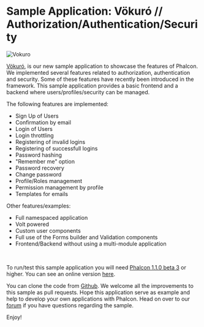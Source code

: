 <!--
slug: sample-application-vokuro
date: Thu May 02 2013 14:36:00 GMT-0400 (EDT)
tags: sample, php, phalcon
title: Sample Application: Vökuró // Authorization/Authentication/Security
id: 49450016172
link: http://blog.phalconphp.com/post/49450016172/sample-application-vokuro
raw: {"blog_name":"phalconphp","id":49450016172,"post_url":"http://blog.phalconphp.com/post/49450016172/sample-application-vokuro","slug":"sample-application-vokuro","type":"text","date":"2013-05-02 18:36:00 GMT","timestamp":1367519760,"state":"published","format":"html","reblog_key":"UssY3B2j","tags":["sample","php","phalcon"],"short_url":"http://tmblr.co/Z6Pumvk3Srsi","highlighted":[],"note_count":2,"title":"Sample Application: Vökuró // Authorization/Authentication/Security","body":"<div><img alt=\"Vokuro\" src=\"http://static.phalconphp.com/blog/img/vokuro.png\" width=\"450\"/></div>\n<p><a href=\"http://vokuro.phalconphp.com/\">Vökuró</a>, is our new sample application to showcase the features of Phalcon. ​We implemented several features related to authorization​, authentication ​ and security. Some of the​se features have recently been introduced in the framework. This sample application ​provides a basic frontend and a backend where users/profiles/security can be managed.</p>\n<p>The following features are implemented:</p>\n<ul><li>Sign Up of Users</li>\n<li>Confirmation by email</li>\n<li>Login of Users</li>\n<li>Login throttling</li>\n<li>Registering of invalid logins</li>\n<li>Registering of successfull logins</li>\n<li>Password hashing</li>\n<li>&ldquo;Remember me&rdquo; option</li>\n<li>Password recovery</li>\n<li>Change password</li>\n<li>Profile/Roles management</li>\n<li>Permission management by profile</li>\n<li>Templates for emails</li>\n</ul><p>Other features/examples:</p>\n<ul><li>Full namespaced application</li>\n<li>Volt powered</li>\n<li>Custom user components</li>\n<li>Full use of the Forms builder and Validation components</li>\n<li>Frontend/Backend without using a multi-module application</li>\n</ul><p>​</p>\n<p>To run/test this sample application you will need <a href=\"http://phalconphp.com/download\">Phalcon 1.1.0 beta 3</a> or ​higher. You can see an online version <a href=\"http://vokuro.phalconphp.com\">here</a>.</p>\n<p>You can clone the code from <a href=\"http://github.com/phalcon/vokuro\">Github</a>. We welcome all the improvements to this sample as pull requests. Hope this application serve as example and help to develop your own applications with Phalcon. Head on over to our <a href=\"http://forum.phalconphp.com\">forum</a> if you have questions regarding the sample.</p>\n<p>Enjoy!</p>","reblog":{"tree_html":"","comment":"<div><img alt=\"Vokuro\" src=\"http://static.phalconphp.com/blog/img/vokuro.png\" width=\"450\"></div>\n<p><a href=\"http://vokuro.phalconphp.com/\">V&ouml;kur&oacute;</a>, is our new sample application to showcase the features of Phalcon. &#8203;We implemented several features related to authorization&#8203;, authentication &#8203; and security. Some of the&#8203;se features have recently been introduced in the framework. This sample application &#8203;provides a basic frontend and a backend where users/profiles/security can be managed.</p>\n<p>The following features are implemented:</p>\n<ul><li>Sign Up of Users</li>\n<li>Confirmation by email</li>\n<li>Login of Users</li>\n<li>Login throttling</li>\n<li>Registering of invalid logins</li>\n<li>Registering of successfull logins</li>\n<li>Password hashing</li>\n<li>&ldquo;Remember me&rdquo; option</li>\n<li>Password recovery</li>\n<li>Change password</li>\n<li>Profile/Roles management</li>\n<li>Permission management by profile</li>\n<li>Templates for emails</li>\n</ul><p>Other features/examples:</p>\n<ul><li>Full namespaced application</li>\n<li>Volt powered</li>\n<li>Custom user components</li>\n<li>Full use of the Forms builder and Validation components</li>\n<li>Frontend/Backend without using a multi-module application</li>\n</ul><p>&#8203;</p>\n<p>To run/test this sample application you will need <a href=\"http://phalconphp.com/download\">Phalcon 1.1.0 beta 3</a> or &#8203;higher. You can see an online version <a href=\"http://vokuro.phalconphp.com\">here</a>.</p>\n<p>You can clone the code from <a href=\"http://github.com/phalcon/vokuro\">Github</a>. We welcome all the improvements to this sample as pull requests. Hope this application serve as example and help to develop your own applications with Phalcon. Head on over to our <a href=\"http://forum.phalconphp.com\">forum</a> if you have questions regarding the sample.</p>\n<p>Enjoy!</p>"},"trail":[{"blog":{"name":"phalconphp","theme":{"header_full_width":1117,"header_full_height":426,"header_focus_width":758,"header_focus_height":426,"avatar_shape":"square","background_color":"#FAFAFA","body_font":"Helvetica Neue","header_bounds":"0,937,426,179","header_image":"http://static.tumblr.com/be2b0380984b972b47699d457f4c0ffb/ivjir8a/815nn0qo7/tumblr_static_28z87js742xwowwo0kco04ogs.jpg","header_image_focused":"http://static.tumblr.com/be2b0380984b972b47699d457f4c0ffb/ivjir8a/laHnn0qo9/tumblr_static_tumblr_static_28z87js742xwowwo0kco04ogs_focused_v3.jpg","header_image_scaled":"http://static.tumblr.com/be2b0380984b972b47699d457f4c0ffb/ivjir8a/815nn0qo7/tumblr_static_28z87js742xwowwo0kco04ogs_2048_v2.jpg","header_stretch":true,"link_color":"#529ECC","show_avatar":true,"show_description":true,"show_header_image":true,"show_title":true,"title_color":"#444444","title_font":"Gibson","title_font_weight":"bold"}},"post":{"id":"49450016172"},"content":"<div><img alt=\"Vokuro\" src=\"http://static.phalconphp.com/blog/img/vokuro.png\" width=\"450\"></div>\n<p><a href=\"http://vokuro.phalconphp.com/\">Vökuró</a>, is our new sample application to showcase the features of Phalcon. ​We implemented several features related to authorization​, authentication ​ and security. Some of the​se features have recently been introduced in the framework. This sample application ​provides a basic frontend and a backend where users/profiles/security can be managed.</p>\n<p>The following features are implemented:</p>\n<ul><li>Sign Up of Users</li>\n<li>Confirmation by email</li>\n<li>Login of Users</li>\n<li>Login throttling</li>\n<li>Registering of invalid logins</li>\n<li>Registering of successfull logins</li>\n<li>Password hashing</li>\n<li>"Remember me" option</li>\n<li>Password recovery</li>\n<li>Change password</li>\n<li>Profile/Roles management</li>\n<li>Permission management by profile</li>\n<li>Templates for emails</li>\n</ul><p>Other features/examples:</p>\n<ul><li>Full namespaced application</li>\n<li>Volt powered</li>\n<li>Custom user components</li>\n<li>Full use of the Forms builder and Validation components</li>\n<li>Frontend/Backend without using a multi-module application</li>\n</ul><p>​</p>\n<p>To run/test this sample application you will need <a href=\"http://phalconphp.com/download\">Phalcon 1.1.0 beta 3</a> or ​higher. You can see an online version <a href=\"http://vokuro.phalconphp.com\">here</a>.</p>\n<p>You can clone the code from <a href=\"http://github.com/phalcon/vokuro\">Github</a>. We welcome all the improvements to this sample as pull requests. Hope this application serve as example and help to develop your own applications with Phalcon. Head on over to our <a href=\"http://forum.phalconphp.com\">forum</a> if you have questions regarding the sample.</p>\n<p>Enjoy!</p>","content_raw":"<div><img alt=\"Vokuro\" src=\"http://static.phalconphp.com/blog/img/vokuro.png\" width=\"450\"></div>\r\n<p><a href=\"http://vokuro.phalconphp.com/\">V&ouml;kur&oacute;</a>, is our new sample application to showcase the features of Phalcon. &#8203;We implemented several features related to authorization&#8203;, authentication &#8203; and security. Some of the&#8203;se features have recently been introduced in the framework. This sample application &#8203;provides a basic frontend and a backend where users/profiles/security can be managed.</p>\r\n<p>The following features are implemented:</p>\r\n<ul><li>Sign Up of Users</li>\r\n<li>Confirmation by email</li>\r\n<li>Login of Users</li>\r\n<li>Login throttling</li>\r\n<li>Registering of invalid logins</li>\r\n<li>Registering of successfull logins</li>\r\n<li>Password hashing</li>\r\n<li>\"Remember me\" option</li>\r\n<li>Password recovery</li>\r\n<li>Change password</li>\r\n<li>Profile/Roles management</li>\r\n<li>Permission management by profile</li>\r\n<li>Templates for emails</li>\r\n</ul><p>Other features/examples:</p>\r\n<ul><li>Full namespaced application</li>\r\n<li>Volt powered</li>\r\n<li>Custom user components</li>\r\n<li>Full use of the Forms builder and Validation components</li>\r\n<li>Frontend/Backend without using a multi-module application</li>\r\n</ul><p>&#8203;</p>\r\n<p>To run/test this sample application you will need <a href=\"phalconphp.com/download\">Phalcon 1.1.0 beta 3</a> or &#8203;higher. You can see an online version <a href=\"http://vokuro.phalconphp.com\">here</a>.</p>\r\n<p>You can clone the code from <a href=\"http://github.com/phalcon/vokuro\">Github</a>. We welcome all the improvements to this sample as pull requests. Hope this application serve as example and help to develop your own applications with Phalcon. Head on over to our <a href=\"http://forum.phalconphp.com\">forum</a> if you have questions regarding the sample.</p>\r\n<p>Enjoy!</p>","is_current_item":true,"is_root_item":true}]}
publish: 2013-05-02
-->


Sample Application: Vökuró // Authorization/Authentication/Security
===================================================================

![Vokuro](http://static.phalconphp.com/blog/img/vokuro.png)

[Vökuró](http://vokuro.phalconphp.com/), is our new sample application
to showcase the features of Phalcon. ​We implemented several features
related to authorization​, authentication ​ and security. Some of the​se
features have recently been introduced in the framework. This sample
application ​provides a basic frontend and a backend where
users/profiles/security can be managed.

The following features are implemented:

-   Sign Up of Users
-   Confirmation by email
-   Login of Users
-   Login throttling
-   Registering of invalid logins
-   Registering of successfull logins
-   Password hashing
-   "Remember me" option
-   Password recovery
-   Change password
-   Profile/Roles management
-   Permission management by profile
-   Templates for emails

Other features/examples:

-   Full namespaced application
-   Volt powered
-   Custom user components
-   Full use of the Forms builder and Validation components
-   Frontend/Backend without using a multi-module application

​

To run/test this sample application you will need [Phalcon 1.1.0 beta
3](http://phalconphp.com/download) or ​higher. You can see an online
version [here](http://vokuro.phalconphp.com).

You can clone the code from [Github](http://github.com/phalcon/vokuro).
We welcome all the improvements to this sample as pull requests. Hope
this application serve as example and help to develop your own
applications with Phalcon. Head on over to our
[forum](http://forum.phalconphp.com) if you have questions regarding the
sample.

Enjoy!

